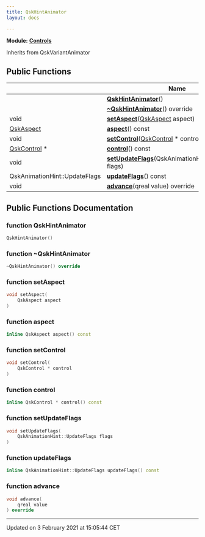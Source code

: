 ```yaml
---
title: QskHintAnimator
layout: docs

---
```



**Module:** **[Controls](/docs/modules/group__Controls/)**



Inherits from QskVariantAnimator

## Public Functions

|                | Name           |
| -------------- | -------------- |
| | **[QskHintAnimator](/docs/classes/classQskHintAnimator/#function-qskhintanimator)**() |
| | **[~QskHintAnimator](/docs/classes/classQskHintAnimator/#function-~qskhintanimator)**() override |
| void | **[setAspect](/docs/classes/classQskHintAnimator/#function-setaspect)**([QskAspect](/docs/classes/classQskAspect/) aspect) |
| [QskAspect](/docs/classes/classQskAspect/) | **[aspect](/docs/classes/classQskHintAnimator/#function-aspect)**() const |
| void | **[setControl](/docs/classes/classQskHintAnimator/#function-setcontrol)**([QskControl](/docs/classes/classQskControl/) * control) |
| [QskControl](/docs/classes/classQskControl/) * | **[control](/docs/classes/classQskHintAnimator/#function-control)**() const |
| void | **[setUpdateFlags](/docs/classes/classQskHintAnimator/#function-setupdateflags)**(QskAnimationHint::UpdateFlags flags) |
| QskAnimationHint::UpdateFlags | **[updateFlags](/docs/classes/classQskHintAnimator/#function-updateflags)**() const |
| void | **[advance](/docs/classes/classQskHintAnimator/#function-advance)**(qreal value) override |

## Public Functions Documentation

### function QskHintAnimator

```cpp
QskHintAnimator()
```


### function ~QskHintAnimator

```cpp
~QskHintAnimator() override
```


### function setAspect

```cpp
void setAspect(
    QskAspect aspect
)
```


### function aspect

```cpp
inline QskAspect aspect() const
```


### function setControl

```cpp
void setControl(
    QskControl * control
)
```


### function control

```cpp
inline QskControl * control() const
```


### function setUpdateFlags

```cpp
void setUpdateFlags(
    QskAnimationHint::UpdateFlags flags
)
```


### function updateFlags

```cpp
inline QskAnimationHint::UpdateFlags updateFlags() const
```


### function advance

```cpp
void advance(
    qreal value
) override
```


-------------------------------

Updated on  3 February 2021 at 15:05:44 CET